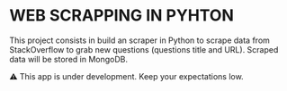 # WEB SCRAPPING IN PYHTON 

This project consists in build an scraper in Python to scrape data from StackOverflow to grab new questions (questions title and URL). Scraped data will be stored in MongoDB. 

:warning: This app is under development. Keep your expectations low.
